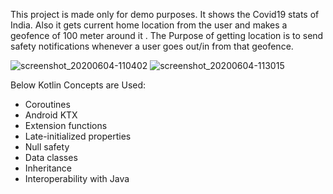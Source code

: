 This project is made only for demo purposes. It shows the Covid19 stats of India. Also it gets current home location from the user and makes a geofence of 100 meter around it . The Purpose of getting location is to send safety notifications whenever a user goes out/in from that geofence.



![screenshot_20200604-110402](https://user-images.githubusercontent.com/18550491/83719240-47c86300-a654-11ea-997c-b498c467f807.png)       ![screenshot_20200604-113015](https://user-images.githubusercontent.com/18550491/83720692-35035d80-a657-11ea-8e2a-8c814a4855f9.png)



Below Kotlin Concepts are Used:
- Coroutines
- Android KTX
- Extension functions
- Late-initialized properties
- Null safety
- Data classes
- Inheritance
- Interoperability with Java
